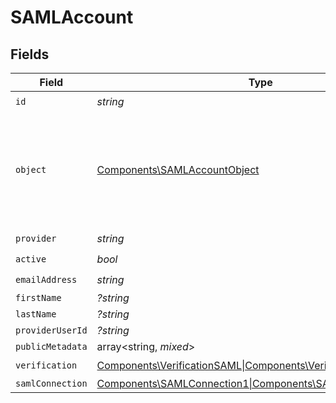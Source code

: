 # SAMLAccount


## Fields

| Field                                                                                                           | Type                                                                                                            | Required                                                                                                        | Description                                                                                                     |
| --------------------------------------------------------------------------------------------------------------- | --------------------------------------------------------------------------------------------------------------- | --------------------------------------------------------------------------------------------------------------- | --------------------------------------------------------------------------------------------------------------- |
| `id`                                                                                                            | *string*                                                                                                        | :heavy_check_mark:                                                                                              | N/A                                                                                                             |
| `object`                                                                                                        | [Components\SAMLAccountObject](../../Models/Components/SAMLAccountObject.md)                                    | :heavy_check_mark:                                                                                              | String representing the object's type. Objects of the same type share the same value.<br/>                      |
| `provider`                                                                                                      | *string*                                                                                                        | :heavy_check_mark:                                                                                              | N/A                                                                                                             |
| `active`                                                                                                        | *bool*                                                                                                          | :heavy_check_mark:                                                                                              | N/A                                                                                                             |
| `emailAddress`                                                                                                  | *string*                                                                                                        | :heavy_check_mark:                                                                                              | N/A                                                                                                             |
| `firstName`                                                                                                     | *?string*                                                                                                       | :heavy_minus_sign:                                                                                              | N/A                                                                                                             |
| `lastName`                                                                                                      | *?string*                                                                                                       | :heavy_minus_sign:                                                                                              | N/A                                                                                                             |
| `providerUserId`                                                                                                | *?string*                                                                                                       | :heavy_minus_sign:                                                                                              | N/A                                                                                                             |
| `publicMetadata`                                                                                                | array<string, *mixed*>                                                                                          | :heavy_minus_sign:                                                                                              | N/A                                                                                                             |
| `verification`                                                                                                  | [Components\VerificationSAML\|Components\VerificationTicket](../../Models/Components/SAMLAccountVerification.md) | :heavy_check_mark:                                                                                              | N/A                                                                                                             |
| `samlConnection`                                                                                                | [Components\SAMLConnection1\|Components\SAMLConnection2\|null](../../Models/Components/SamlConnection.md)       | :heavy_minus_sign:                                                                                              | N/A                                                                                                             |